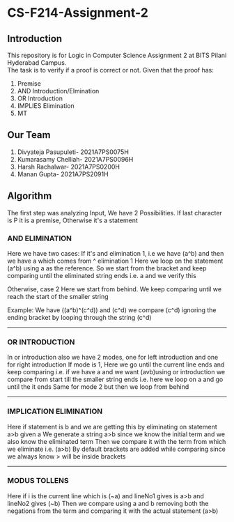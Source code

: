# CS-F214-Assignment-2

## Introduction
This repository is for Logic in Computer Science Assignment 2 at BITS Pilani Hyderabad Campus.  
The task is to verify if a proof is correct or not. Given that the proof has:   
1. Premise
2. AND Introduction/Elmination
3. OR Introduction
4. IMPLIES Elimination
5. MT
  
  
## Our Team 
1. Divyateja Pasupuleti- 2021A7PS0075H  
2. Kumarasamy Chelliah- 2021A7PS0096H  
3. Harsh Rachalwar- 2021A7PS0200H  
4. Manan Gupta- 2021A7PS2091H

## Algorithm
The first step was analyzing Input, We have 2 Possibilities. If last character is P it is a premise, Otherwise it's a statement

### AND ELIMINATION
Here we have two cases:
If it's and elimination 1, i.e we have (a^b) and then we have a which comes from ^ elimination 1
Here we loop on the statement (a^b) using a as the reference. So we start from the bracket and keep comparing until the eliminated string ends i.e. a and we verify this

Otherwise, case 2 Here we start from behind. We keep comparing until we reach the start of the smaller string

Example: We have ((a^b)^(c^d)) and (c^d) we compare (c^d) ignoring the ending bracket by looping through the string (c^d)

---

### OR INTRODUCTION
In or introduction also we have 2 modes, one for left introduction and one for right introduction
If mode is 1, Here we go until the current line ends and keep comparing i.e. if we have a and we want (avb)using or introduction we compare from start till the smaller string ends i.e. here we loop on a and go until the it ends
Same for mode 2 but then we loop from behind

---

### IMPLICATION ELIMINATION
Here if statement is b and we are getting this by eliminating on statement a>b given a
We generate a string a>b since we know the initial term and we also know the eliminated term
Then we compare it with the term from which we eliminate i.e. (a>b)
By default brackets are added while comparing since we always know > will be inside brackets

---

### MODUS TOLLENS
Here if i is the current line which is (~a) and lineNo1 gives is a>b and lineNo2 gives (~b)
Then we compare using a and b removing both the negations from the term and comparing it with the actual statement (a>b)